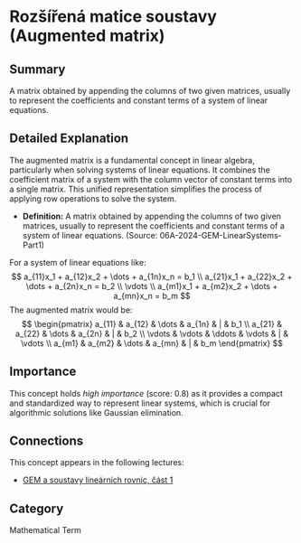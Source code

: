 # Rozšířená matice soustavy (Augmented matrix)

## Summary
A matrix obtained by appending the columns of two given matrices, usually to represent the coefficients and constant terms of a system of linear equations.

## Detailed Explanation
The augmented matrix is a fundamental concept in linear algebra, particularly when solving systems of linear equations. It combines the coefficient matrix of a system with the column vector of constant terms into a single matrix. This unified representation simplifies the process of applying row operations to solve the system.

*   **Definition:** A matrix obtained by appending the columns of two given matrices, usually to represent the coefficients and constant terms of a system of linear equations. (Source: 06A-2024-GEM-LinearSystems-Part1)

For a system of linear equations like:
$$
a_{11}x_1 + a_{12}x_2 + \dots + a_{1n}x_n = b_1 \\
a_{21}x_1 + a_{22}x_2 + \dots + a_{2n}x_n = b_2 \\
\vdots \\
a_{m1}x_1 + a_{m2}x_2 + \dots + a_{mn}x_n = b_m
$$
The augmented matrix would be:
$$
\begin{pmatrix}
a_{11} & a_{12} & \dots & a_{1n} & | & b_1 \\
a_{21} & a_{22} & \dots & a_{2n} & | & b_2 \\
\vdots & \vdots & \ddots & \vdots & | & \vdots \\
a_{m1} & a_{m2} & \dots & a_{mn} & | & b_m
\end{pmatrix}
$$

## Importance
This concept holds *high importance* (score: 0.8) as it provides a compact and standardized way to represent linear systems, which is crucial for algorithmic solutions like Gaussian elimination.

## Connections
This concept appears in the following lectures:
*   [GEM a soustavy lineárních rovnic, část 1](06A-2024-GEM-LinearSystems-Part1)

## Category
Mathematical Term